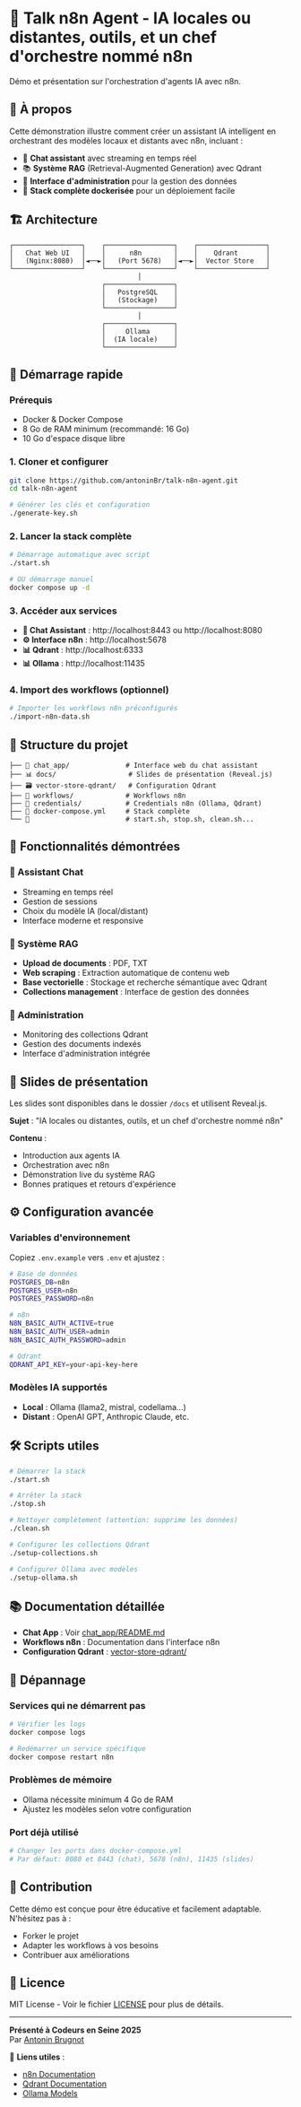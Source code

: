 # 🎤 Talk n8n Agent - IA locales ou distantes, outils, et un chef d'orchestre nommé n8n

Démo et présentation sur l'orchestration d'agents IA avec n8n.

## 📝 À propos

Cette démonstration illustre comment créer un assistant IA intelligent en orchestrant des modèles locaux et distants avec n8n, incluant :

- 🤖 **Chat assistant** avec streaming en temps réel
- 📚 **Système RAG** (Retrieval-Augmented Generation) avec Qdrant
- 🔧 **Interface d'administration** pour la gestion des données
- 🐋 **Stack complète dockerisée** pour un déploiement facile

## 🏗️ Architecture

```
┌─────────────────┐    ┌─────────────────┐    ┌─────────────────┐
│   Chat Web UI   │    │      n8n        │    │    Qdrant       │
│   (Nginx:8080)  │◄──►│   (Port 5678)   │◄──►│  Vector Store   │
└─────────────────┘    └─────────────────┘    └─────────────────┘
                                │
                       ┌─────────────────┐
                       │   PostgreSQL    │
                       │   (Stockage)    │
                       └─────────────────┘
                                │
                       ┌─────────────────┐
                       │     Ollama      │
                       │  (IA locale)    │
                       └─────────────────┘
```

## 🚀 Démarrage rapide

### Prérequis

- Docker & Docker Compose
- 8 Go de RAM minimum (recommandé: 16 Go)
- 10 Go d'espace disque libre

### 1. Cloner et configurer

```bash
git clone https://github.com/antoninBr/talk-n8n-agent.git
cd talk-n8n-agent

# Générer les clés et configuration
./generate-key.sh
```

### 2. Lancer la stack complète

```bash
# Démarrage automatique avec script
./start.sh

# OU démarrage manuel
docker compose up -d
```

### 3. Accéder aux services

- **🎨 Chat Assistant** : http://localhost:8443 ou http://localhost:8080
- **⚙️ Interface n8n** : http://localhost:5678
- **📊 Qdrant** : http://localhost:6333
- **📊 Ollama** : http://localhost:11435

### 4. Import des workflows (optionnel)

```bash
# Importer les workflows n8n préconfigurés
./import-n8n-data.sh
```

## 📁 Structure du projet

```
├── 📱 chat_app/              # Interface web du chat assistant
├── 📊 docs/                  # Slides de présentation (Reveal.js)
├── 🗃️ vector-store-qdrant/   # Configuration Qdrant
├── 🔧 workflows/             # Workflows n8n
├── 🔑 credentials/           # Credentials n8n (Ollama, Qdrant)
├── 🐋 docker-compose.yml     # Stack complète
└── 📜                        # start.sh, stop.sh, clean.sh...
```

## 🎯 Fonctionnalités démontrées

### 💬 Assistant Chat
- Streaming en temps réel
- Gestion de sessions
- Choix du modèle IA (local/distant)
- Interface moderne et responsive

### 🧠 Système RAG
- **Upload de documents** : PDF, TXT
- **Web scraping** : Extraction automatique de contenu web
- **Base vectorielle** : Stockage et recherche sémantique avec Qdrant
- **Collections management** : Interface de gestion des données

### 🔧 Administration
- Monitoring des collections Qdrant
- Gestion des documents indexés
- Interface d'administration intégrée

## 🎤 Slides de présentation

Les slides sont disponibles dans le dossier `/docs` et utilisent Reveal.js.

**Sujet** : "IA locales ou distantes, outils, et un chef d'orchestre nommé n8n"

**Contenu** :
- Introduction aux agents IA
- Orchestration avec n8n
- Démonstration live du système RAG
- Bonnes pratiques et retours d'expérience

## ⚙️ Configuration avancée

### Variables d'environnement

Copiez `.env.example` vers `.env` et ajustez :

```bash
# Base de données
POSTGRES_DB=n8n
POSTGRES_USER=n8n
POSTGRES_PASSWORD=n8n

# n8n
N8N_BASIC_AUTH_ACTIVE=true
N8N_BASIC_AUTH_USER=admin
N8N_BASIC_AUTH_PASSWORD=admin

# Qdrant
QDRANT_API_KEY=your-api-key-here
```

### Modèles IA supportés

- **Local** : Ollama (llama2, mistral, codellama...)
- **Distant** : OpenAI GPT, Anthropic Claude, etc.

## 🛠️ Scripts utiles

```bash
# Démarrer la stack
./start.sh

# Arrêter la stack
./stop.sh

# Nettoyer complètement (attention: supprime les données)
./clean.sh

# Configurer les collections Qdrant
./setup-collections.sh

# Configurer Ollama avec modèles
./setup-ollama.sh
```

## 📚 Documentation détaillée

- **Chat App** : Voir [chat_app/README.md](./chat_app/README.md)
- **Workflows n8n** : Documentation dans l'interface n8n
- **Configuration Qdrant** : [vector-store-qdrant/](./vector-store-qdrant/)

## 🐛 Dépannage

### Services qui ne démarrent pas
```bash
# Vérifier les logs
docker compose logs

# Redémarrer un service spécifique
docker compose restart n8n
```

### Problèmes de mémoire
- Ollama nécessite minimum 4 Go de RAM
- Ajustez les modèles selon votre configuration

### Port déjà utilisé
```bash
# Changer les ports dans docker-compose.yml
# Par défaut: 8080 et 8443 (chat), 5678 (n8n), 11435 (slides)
```

## 🤝 Contribution

Cette démo est conçue pour être éducative et facilement adaptable. N'hésitez pas à :

- Forker le projet
- Adapter les workflows à vos besoins
- Contribuer aux améliorations

## 📄 Licence

MIT License - Voir le fichier [LICENSE](LICENSE) pour plus de détails.

---

**Présenté à Codeurs en Seine 2025**  
Par [Antonin Brugnot](https://github.com/antoninBr)  

🔗 **Liens utiles** :
- [n8n Documentation](https://docs.n8n.io/)
- [Qdrant Documentation](https://qdrant.tech/documentation/)
- [Ollama Models](https://ollama.ai/library)